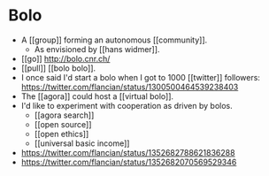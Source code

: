 # Bolo

- A [[group]] forming an autonomous [[community]].
  - As envisioned by [[hans widmer]].
- [[go]] http://bolo.cnr.ch/
- [[pull]] [[bolo bolo]].
- I once said I'd start a bolo when I got to 1000 [[twitter]] followers: https://twitter.com/flancian/status/1300500464539238403
- The [[agora]] could host a [[virtual bolo]].
- I'd like to experiment with cooperation as driven by bolos.
  - [[agora search]]
  - [[open source]]
  - [[open ethics]]
  - [[universal basic income]]
- https://twitter.com/flancian/status/1352682788621836288
- https://twitter.com/flancian/status/1352682070569529346

